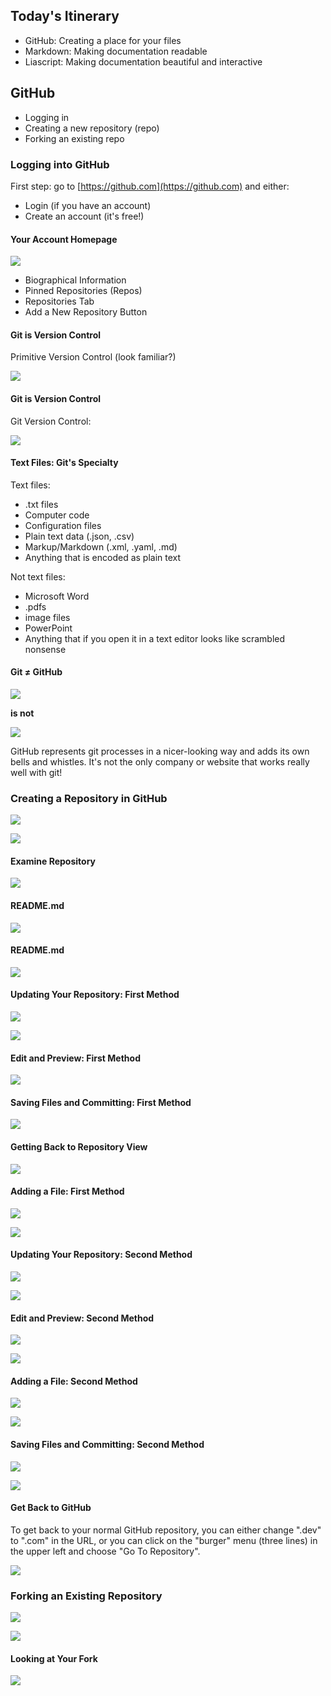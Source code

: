 <!--
title: GitHub
mode: Presentation
-->

## Today's Itinerary

* GitHub: Creating a place for your files
* Markdown: Making documentation readable
* Liascript: Making documentation beautiful and interactive

## GitHub

* Logging in
* Creating a new repository (repo)
* Forking an existing repo

### Logging into GitHub

First step: go to [https://github.com](https://github.com) and either:

* Login (if you have an account)
* Create an account (it's free!)

#### Your Account Homepage

![](media/github_account_home.png)<!-- style = "max-width:800px; border: 1px solid;" -->

* Biographical Information
* Pinned Repositories (Repos)
* Repositories Tab
* Add a New Repository Button

#### Git is Version Control

Primitive Version Control (look familiar?)

![](media/primitive_version_control.png)<!-- style = "max-width:600px; border: 1px solid;" -->

#### Git is Version Control

Git Version Control:

![](media/git_commits.png)<!-- style = "border: 1px solid;" -->


#### Text Files: Git's Specialty

Text files:

* .txt files
* Computer code
* Configuration files
* Plain text data (.json, .csv)
* Markup/Markdown (.xml, .yaml, .md)
* Anything that is encoded as plain text

Not text files:

* Microsoft Word
* .pdfs
* image files
* PowerPoint
* Anything that if you open it in a text editor looks like scrambled nonsense

#### Git ≠ GitHub

![](media/git_logo.png)<!-- style = "max-width: 150px;" -->

**is not**

![](media/github_logo.png)<!-- style = "max-width: 200px;"-->

GitHub represents git processes in a nicer-looking way and adds its own bells and whistles.  It's not the only company or website that works really well with git!

### Creating a Repository in GitHub

![](media/new_repository_button.png)<!-- style = "border: 1px solid;" -->

![](media/new_repository_form.png)<!-- style = "border: 1px solid;" -->

#### Examine Repository

![](media/repository_view.png)<!-- style = "border: 1px solid;" -->

#### README.md

![](media/education_modules_readme.png)<!-- style = "max-width:600px; border: 1px solid;" -->

#### README.md

![](media/intro_to_r_readme.png)<!-- style = "max-width:600px; border: 1px solid;" -->

#### Updating Your Repository: First Method

![](media/pencil_icon.png)<!-- style = "max-width:300px; border: 1px solid;" -->

![](media/github_editor.png)<!-- style = "max-width:600px; border: 1px solid;" -->

#### Edit and Preview: First Method

![](media/edit_preview.png)<!-- style = "max-width:600px; border: 1px solid;" -->

#### Saving Files and Committing: First Method

![](media/commit_message.png)<!-- style = "max-width:600px; border: 1px solid;" -->

#### Getting Back to Repository View

![](media/file_view.png)<!-- style = "max-width:600px; border: 1px solid;" -->

#### Adding a File: First Method

![](media/add_file.png)<!-- style = "max-width:400px; border: 1px solid;" -->

![](media/uploader.png)<!-- style = "max-width:600px; border: 1px solid;" -->

#### Updating Your Repository: Second Method

![](media/github_dev.png)<!-- style = "max-width:600px; border: 1px solid;" -->

![](media/github_editor.png)<!-- style = "max-width:600px; border: 1px solid;" -->

#### Edit and Preview: Second Method

![](media/dev_editor.png)<!-- style = "max-width:600px; border: 1px solid;" -->

![](media/dev_uncommitted_changes.png)<!-- style = "max-width:600px; border: 1px solid;" -->

#### Adding a File: Second Method

![](media/dev_new_file.png)<!-- style = "max-width:600px; border: 1px solid;" -->

![](media/info_txt.png)<!-- style = "max-width:600px; border: 1px solid;" -->

#### Saving Files and Committing: Second Method

![](media/source_control_hover.png)<!-- style = "max-width:600px; border: 1px solid;" -->

![](media/dev_commit.png)<!-- style = "max-width:600px; border: 1px solid;" -->

#### Get Back to GitHub

To get back to your normal GitHub repository, you can either change ".dev" to ".com" in the URL, or you can click on the "burger" menu (three lines) in the upper left and choose "Go To Repository".

![](media/go_to_repository.png)<!-- style = "max-width:600px; border: 1px solid;" -->

### Forking an Existing Repository

![](media/pbj_fork_button.png)<!-- style = "max-width:600px; border: 1px solid;" -->

![](media/fork_form.png)<!-- style = "max-width:600px; border: 1px solid;" -->

#### Looking at Your Fork

![](media/your_fork.png)<!-- style = "max-width:600px; border: 1px solid;" -->
